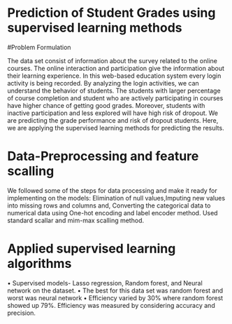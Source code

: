 # Prediction of Student Grades using supervised learning methods

#Problem Formulation

The data set consist of information about the survey related to the online courses. 
The online interaction and participation give the information about their learning experience. In this web-based education system every 
login activity is being recorded. By analyzing the login activities, we can understand the behavior of students. 
The students with larger percentage of course completion and student who are actively participating in courses have higher chance of getting good grades.
Moreover, students with inactive participation and less explored will have high risk of dropout.
We are predicting the grade performance and risk of dropout students. 
Here, we are applying the supervised learning methods for predicting the results. 

# Data-Preprocessing and feature scalling
We followed some of the steps for data processing and make it ready for implementing on the models:
Elimination of null values,Imputing new values into missing rows and columns and, Converting the categorical data to numerical data using One-hot encoding and label encoder method.
Used standard scallar and mim-max scalling method.

# Applied supervised learning algorithms 
• Supervised models- Lasso regression, Random forest, and Neural network on the dataset.
• The best for this data set was random forest and worst was neural network
• Efficiency varied by 30% where random forest showed up 79%. Efficiency was measured by considering
  accuracy and precision.



